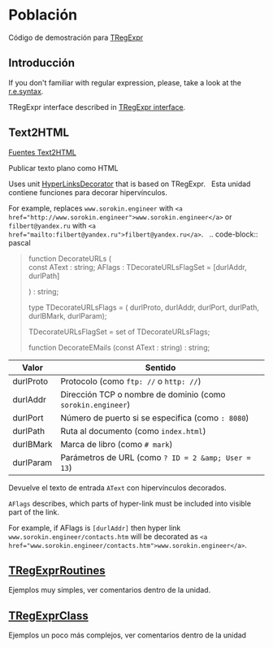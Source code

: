 # Población

Código de demostración para [TRegExpr](tregexpr.md)

## Introducción

If you don't familiar with regular expression, please, take a look at
the [r.e.syntax](regular_expressions.md).

TRegExpr interface described in [TRegExpr interface](tregexpr.md).

## Text2HTML

[Fuentes
Text2HTML](https://github.com/andgineer/TRegExpr/tree/master/examples/Text2HTML)

Publicar texto plano como HTML

Uses unit
[HyperLinksDecorator](https://github.com/andgineer/TRegExpr/blob/master/src/HyperLinksDecorator.pas)
that is based on TRegExpr.   Esta unidad contiene funciones para decorar
hipervínculos.

For example, replaces `www.sorokin.engineer` with
`<a href="http://www.sorokin.engineer">www.sorokin.engineer</a>` or
`filbert@yandex.ru` with
`<a href="mailto:filbert@yandex.ru">filbert@yandex.ru</a>`.   ..
code-block:: pascal

> function DecorateURLs (  
> const AText : string; AFlags : TDecorateURLsFlagSet = \[durlAddr,
> durlPath\]
>
> ) : string;
>
> type TDecorateURLsFlags = ( durlProto, durlAddr, durlPort, durlPath,
> durlBMark, durlParam);
>
> TDecorateURLsFlagSet = set of TDecorateURLsFlags;
>
> function DecorateEMails (const AText : string) : string;  

| Valor      | Sentido                                                     |
|------------|-------------------------------------------------------------|
| durlProto  | Protocolo (como `ftp: //` o `http: //`)                     |
| durlAddr   | Dirección TCP o nombre de dominio (como `sorokin.engineer`) |
| durlPort   | Número de puerto si se especifica (como `: 8080`)           |
| durlPath   | Ruta al documento (como `index.html`)                       |
| durlBMark  | Marca de libro (como `# mark`)                              |
| durlParam  | Parámetros de URL (como `? ID = 2 &amp; User = 13`)         |

Devuelve el texto de entrada `AText` con hipervínculos decorados.

`AFlags` describes, which parts of hyper-link must be included into
visible part of the link.

For example, if <span class="title-ref">AFlags</span> is `[durlAddr]`
then hyper link `www.sorokin.engineer/contacts.htm` will be decorated as
`<a href="www.sorokin.engineer/contacts.htm">www.sorokin.engineer</a>`.

## [TRegExprRoutines](https://github.com/andgineer/TRegExpr/tree/master/examples/TRegExprRoutines)

Ejemplos muy simples, ver comentarios dentro de la unidad.

## [TRegExprClass](https://github.com/andgineer/TRegExpr/tree/master/examples/TRegExprClass)

Ejemplos un poco más complejos, ver comentarios dentro de la unidad
